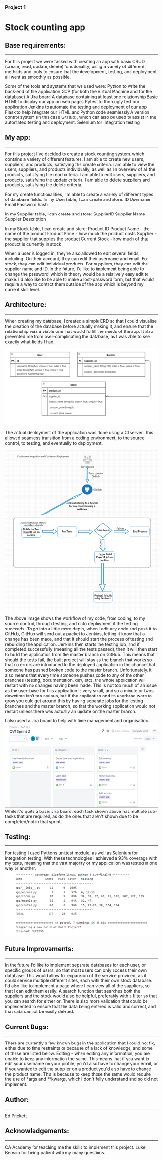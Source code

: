### Project 1
# Stock counting app

## Base requirements:
---
For this project we were tasked with creating an app with basic CRUD (create, read, update, delete) functionality, using a variety of different methods and tools to ensure that the development, testing, and deployment all went as smoothly as possible.

Some of the tools and systems that we used were:
Python to write the back-end of the application
GCP (for both the Virtual Machine and for the database)
A Jira board
A database containing at least one relationship
Basic HTML to display our app on web pages
Pytest to thorougly test our application
Jenkins to automate the testing and deployment of our app
Flask to help integrate our HTML and Python code seamlessly
A version control system (in this case GitHub), which can also be used to assist in the automated testing and deployment.
Selenium for integration testing

## My app:
---
For this project I've decided to create a stock counting system, which contains a variety of different features.
I am able to create new users, suppliers, and products, satisfying the create criteria.
I am able to view the users, suppliers, and products individually, as well as an overview of all the products, satisfying the read criteria.
I am able to edit users, suppliers, and products, satisfying the update criteria.
I am able to delete suppliers and products, satisfying the delete criteria.

For my create functionalities, I'm able to create a variety of different types of database fields.
In my User table, I can create and store:
ID
Username
Email
Password hash

In my Supplier table, I can create and store:
SupplierID
Supplier Name
Supplier Description

In my Stock table, I can create and store:
Product ID
Product Name - the name of the product
Product Price - how much the product costs
Supplier - the supplier that supplies the product
Current Stock - how much of that product is currently in stock

When a user is logged in, they're also allowed to edit several fields, including:
On their account, they can edit their username and email.
For stock, they can edit individual products.
For suppliers, they can edit the supplier name and ID.
In the future, I'd like to implement being able to change the password, which in theory would be a relatively easy edit to make. I'd also like to be able to make a lost-password form, but that would require a way to contact them outside of the app which is beyond my current skill level.

## Architecture:
---
When creating my database, I created a simple ERD so that I could visualise the creation of the database before actually making it, and ensure that the relationship was a viable one that would fulfill the needs of the app. It also prevented me from over-complicating the database, as I was able to see exactly what fields I had.

![My ERD Diagram](./Documentation/ERD.png)

The actual deployment of the application was done using a CI server. This allowed seamless transition from a coding environment, to the source control, to testing, and eventually to deployment.

![CI Pipeline goes here](./Documentation/ciprocesses.png)

The above image shows the workflow of my code, from coding, to my source control, through testing, and onto deployment if the testing succeeds.
To go into a little more depth, when I edit any code and push it to GitHub, GitHub will send out a packet to Jenkins, letting it know that a change has been made, and that it should start the process of testing and rebuilding the application. Jenkins then starts the testing job, and if completed successfully (meaning all the tests passed), then it will then start to build the application from the master branch on GitHub. This means that should the tests fail, the built project will stay as the branch that works so that no errors are introduced to the deployed application in the chance that someone has pushed broken code to the master branch.
Unfortunately, it also means that every time someone pushes code to any of the other branches (testing, documentation, dev, etc), the whole application will restart with no changes having been made.
This is not too much of an issue as the user-base for this application is very small, and so a minute or twos downtime isn't too serious, but if the application and its userbase were to grow you culd get around this by having separate jobs for the testing branches and the master branch, so that the working application would not restart unless there was actually an update on the master branch.

I also used a Jira board to help with time management and organisation.
![Jira Board](./Documentation/sprint.png)
While it's quite a basic Jira board, each task shown above has multiple sub-tasks that are required, as do the ones that aren't shown due to be completed/not in that sprint.

## Testing:
---
For testing I used Pythons unittest module, as well as Selenium for integration testing. With these technologies I achieved a 93% coverage with my tests, meaning that the vast majority of my application was tested in one way or another.
![Test Coverage](./Documentation/test_coverage.png)

## Future Improvements:
---
In the future I'd like to implement separate databases for each user, or specific groups of users, so that most users can only access their own database. This would allow for expansion of the service provided, as it could service multiple different sites, each with their own stock database.
I'd also like to implement a page where I can view all of the suppliers, so that I can edit them easily. A search function that searches both the suppliers and the stock would also be helpful, preferably with a filter so that you can search for either or.
There is also more validation that could be implemented to ensure that the data being entered is valid and correct, and that data cannot be easily deleted.

## Current Bugs:
---
There are currently a few known bugs in the application that I could not fix, either due to time restraints or because of a lack of knowledge, and some of these are listed below.
Editing - when editing any information, you are unable to keep any information the same. This means that if you want to edit your username on your profile, you'd also have to change your email, or if you wanted to edit the supplier on a product you'd also have to change the product name. This is because to keep those the same would require the use of *args and **kwargs, which I don't fully understand and so did not implement.

## Author:
---
Ed Prickett

## Acknowledgements:
---
CA Academy for teaching me the skills to implement this project.
Luke Benson for being patient with my many questions.

